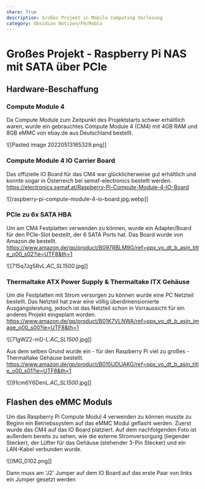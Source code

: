```yaml
---
share: True
description: Großes Projekt in Mobile Computing Vorlesung
category: Obsidian Notizen/FH/MobCo
---
```

# Großes Projekt - Raspberry Pi NAS mit SATA über PCIe

## Hardware-Beschaffung
### Compute Module 4
Da Compute Module zum Zeitpunkt des Projektstarts schwer erhältlich waren, wurde ein gebrauchtes Compute Module 4 (CM4) mit 4GB RAM und 8GB eMMC von ebay.de aus Deutschland bestellt.

![[Pasted image 20220513165329.png]]



### Compute Module 4 IO Carrier Board
Das offizielle IO Board für das CM4 war glücklicherweise gut erhältlich und konnte sogar in Österreich bei semaf-electronics bestellt werden. https://electronics.semaf.at/Raspberry-Pi-Compute-Module-4-IO-Board

![[raspberry-pi-compute-module-4-io-board.jpg.webp]]


### PCIe zu 6x SATA HBA
Um am CM4 Festplatten verwenden zu können, wurde ein Adapter/Board für den PCIe-Slot bestellt, der 6 SATA Ports hat. Das Board wurde von Amazon.de bestellt. https://www.amazon.de/gp/product/B097RBLM9G/ref=ppx_yo_dt_b_asin_title_o00_s02?ie=UTF8&th=1

![[715q7Jg5RvL._AC_SL1500_.jpg]]

### Thermaltake ATX Power Supply & Thermaltake ITX Gehäuse
Um die Festplatten mit Strom versorgen zu können wurde eine PC Netzteil bestellt. Das Netzteil hat zwar eine völlig überdimensionierte Ausgangsleistung, jedoch ist das Netzteil schon in Vorraussicht für ein anderes Projekt eingeplant worden. https://www.amazon.de/gp/product/B01K7VLNWA/ref=ppx_yo_dt_b_asin_image_o00_s00?ie=UTF8&th=1

![[71gWZ2-mD-L._AC_SL1500_.jpg]]


Aus dem selben Grund wurde ein - für den Raspberry Pi viel zu großes - Thermaltake Gehäuse bestellt.
https://www.amazon.de/gp/product/B015UDUAKG/ref=ppx_yo_dt_b_asin_title_o00_s01?ie=UTF8&th=1

![[91cm6Y6DenL._AC_SL1500_.jpg]]


## Flashen des eMMC Moduls
Um das Raspberry Pi Compute Modul 4 verwenden zu können musste zu Beginn ein Betriebssystem auf das eMMC Modul geflasht werden. 
Zuerst wurde das CM4 auf das IO Board platziert. Auf dem nachfolgenden Foto ist außerdem bereits zu sehen, wie die externe Stromversorgung (liegender Stecker), der Lüfter für das Gehäuse (stehender 3-Pin Stecker) und ein LAN-Kabel verbunden wurde.

![[IMG_0102.png]]


Dann muss am 'J2' Jumper auf dem IO Board auf das erste Paar von links ein Jumper gesetzt werden